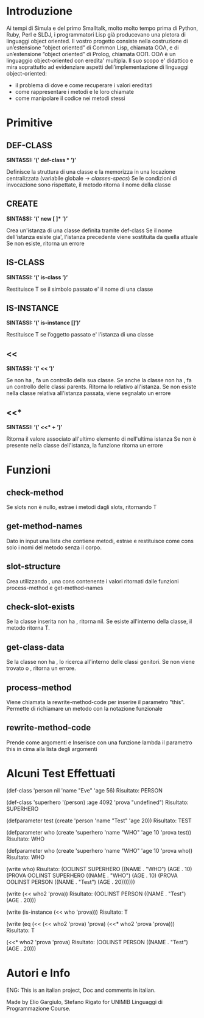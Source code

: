# Introduzione

Ai tempi di Simula e del primo Smalltalk, molto molto tempo prima di Python, 
Ruby, Perl e SLDJ, i programmatori Lisp già producevano una pletora di 
linguaggi object oriented. Il vostro progetto consiste nella costruzione di 
un’estensione “object oriented” di Common Lisp, chiamata OOΛ, e di 
un’estensione “object oriented” di Prolog, chiamata OOΠ. 
OOΛ è un linguaggio object-oriented con eredita' multipla. Il suo scopo e' 
didattico e mira soprattutto ad evidenziare aspetti dell’implementazione di 
linguaggi object-oriented:
- il problema di dove e come recuperare i valori ereditati
- come rappresentare i metodi e le loro chiamate
- come manipolare il codice nei metodi stessi

# Primitive

## DEF-CLASS

__SINTASSI:
’(’ def-class <class-name> <parent> <slot-value>* ’)’__

Definisce la struttura di una classe e la memorizza in una locazione 
centralizzata (variabile globale -> *classes-specs*)
Se le condizioni di invocazione sono rispettate, il metodo ritorna 
il nome della classe 

## CREATE

__SINTASSI:
’(’ new <class-name> [<slot-name> <value>]* ’)’__


Crea un'istanza di una classe definita tramite def-class
Se il nome dell'istanza esiste gia', l'istanza precedente viene 
sostituita da quella attuale
Se non esiste, ritorna un errore

## IS-CLASS

__SINTASSI:
’(’ is-class <class-name> ’)’__


Restituisce T se il simbolo passato e' il nome di una classe

## IS-INSTANCE

__SINTASSI:
’(’ is-instance <value> [<class-name>]’)’__

Restituisce T se l’oggetto passato e' l’istanza di una classe

## <<

__SINTASSI:
’(’ << <instance> <slot-name> ’)’__

Se <instance> non ha <slot-name>, fa un controllo della sua 
classe.
Se anche la classe non ha <slot-name>, fa un controllo delle 
classi parents.
Ritorna lo <slot-value> relativo all'istanza.
Se <slot-name> non esiste nella classe relativa all'istanza 
passata, viene segnalato un errore

## <<*

__SINTASSI:
’(’ <<* <instance> <slot-name>+ ’)’__

Ritorna il valore associato all'ultimo elemento 
di <slot-name> nell'ultima istanza
Se <slot-name> non è presente nella classe dell'istanza, 
la funzione ritorna un errore

# Funzioni

## check-method

Se slots non è nullo, estrae i metodi dagli slots, 
ritornando T

## get-method-names

Dato in input una lista che contiene metodi, estrae 
e restituisce come cons solo i nomi del metodo senza il corpo.

## slot-structure

Crea utilizzando <slots>, una cons contenente 
i valori ritornati dalle funzioni 
process-method e get-method-names

## check-slot-exists

Se la classe inserita non ha <slots>, ritorna nil.
Se <slots> esiste all'interno della classe, il metodo 
ritorna T.

## get-class-data

Se la classe non ha <slot-name>, lo ricerca all'interno 
delle classi genitori.
Se non viene trovato <method> o <slot-name>, ritorna un 
errore.

## process-method

Viene chiamata la rewrite-method-code per inserire il 
parametro "this".
Permette di richiamare un metodo con la notazione 
funzionale

## rewrite-method-code

Prende come argomenti <method-name> e <method-spec>
Inserisce con una funzione lambda il parametro 
this in cima alla lista degli argomenti

# Alcuni Test Effettuati

(def-class 'person nil 'name "Eve" 'age 56)
Risultato: PERSON

(def-class 'superhero '(person) :age 4092 'prova "undefined")
Risultato: SUPERHERO

(defparameter test (create 'person 'name "Test" 'age 20))
Risultato: TEST

(defparameter who (create 'superhero 'name "WHO" 'age 10 'prova test))
Risultato: WHO

(defparameter who (create 'superhero 'name "WHO" 'age 10 'prova who))
Risultato: WHO

(write who)
Risultato:
(OOLINST SUPERHERO
 ((NAME . "WHO") (AGE . 10)
  (PROVA OOLINST SUPERHERO
   ((NAME . "WHO") (AGE . 10)
    (PROVA OOLINST PERSON ((NAME . "Test") (AGE . 20)))))))

(write (<< who2 'prova))
Risultato: (OOLINST PERSON ((NAME . "Test") (AGE . 20)))

(write (is-instance (<< who 'prova)))
Risultato: T

(write (eq (<< (<< who2 'prova) 'prova) (<<* who2 'prova 'prova)))
Risultato: T

(<<* who2 'prova 'prova)
Risultato: (OOLINST PERSON ((NAME . "Test") (AGE . 20)))

# Autori e Info
ENG: This is an italian project, Doc and comments in italian.
 
Made by Elio Gargiulo, Stefano Rigato for UNIMIB Linguaggi di Programmazione Course.


